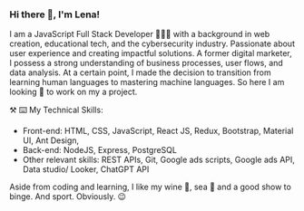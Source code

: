 ### Hi there 👋, I'm Lena!

<!--
**echugreeva/echugreeva** is a ✨ _special_ ✨ repository because its `README.md` (this file) appears on your GitHub profile.

Here are some ideas to get you started:

- 🔭 I’m currently working on ...
- 🌱 I’m currently learning ...
- 👯 I’m looking to collaborate on ...
- 🤔 I’m looking for help with ...
- 💬 Ask me about ...
- 📫 How to reach me: ...
- 😄 Pronouns: ...
- ⚡ Fun fact: ...
-->
I am a JavaScript Full Stack Developer 👩🏻‍💻 with a background in web creation, educational tech, and the cybersecurity industry. Passionate about user experience and creating impactful solutions. A former digital marketer, I possess a strong understanding of business processes, user flows, and data analysis. At a certain point, I made the decision to transition from learning human languages to mastering machine languages. So here I am looking 👀 to work on my a project.


⚒️ ⌨️ My Technical Skills:
- Front-end: HTML, CSS, JavaScript, React JS, Redux, Bootstrap, Material UI, Ant Design, 
- Back-end: NodeJS, Express, PostgreSQL
- Other relevant skills: REST APIs, Git, Google ads scripts, Google ads API, Data studio/ Looker, ChatGPT API


Aside from coding and learning, I like my wine 🍷, sea 🌊 and a good show to binge. And sport. Obviously. 😉
